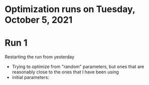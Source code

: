 # Optimization runs on Tuesday, October 5, 2021

# Run 1
Restarting the run from yesterday
- Trying to optimize from "random" parameters, but ones that are reasonably close to the ones that I have been using
- initial parameters: 